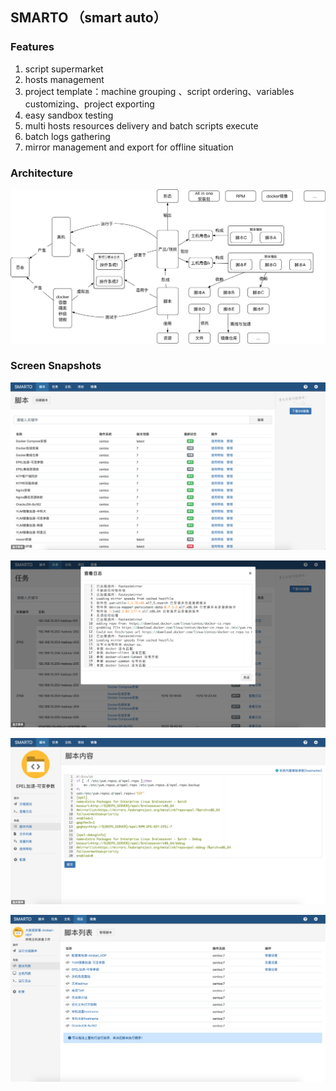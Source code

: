 ## SMARTO （smart auto）

### Features
1. script supermarket
2. hosts management
3. project template：machine grouping 、script ordering、variables customizing、project exporting
4. easy sandbox testing
5. multi hosts resources delivery and batch scripts execute
6. batch logs gathering
7. mirror management and export for offline situation

### Architecture
![purpose](./doc/purpose.png)

### Screen Snapshots
![scripts](./doc/scripts.png)

![tasks](./doc/tasks.png)

![scripts-edit](./doc/scripts-edit.png)

![group-scripts](./doc/group-scripts.png)